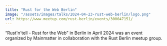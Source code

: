 ```yaml
---
title: "Rust for the Web Berlin"
image: "/assets/images/talks/2024-04-23-rust-web-berlin/logo.png"
url: https://www.meetup.com/rust-berlin/events/300047151/
---
```


“Rust'n'tell - Rust for the Web” in Berlin in April 2024 was an event organized
by Mainmatter in collaboration with the Rust Berlin meetup group.
